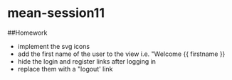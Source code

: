 # mean-session11

##Homework
* implement the svg icons
* add the first name of the user to the view i.e. "Welcome {{ firstname }}
* hide the login and register links after logging in 
* replace them with a "logout' link
